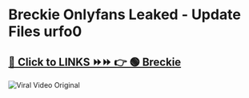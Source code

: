 
 # Breckie Onlyfans Leaked - Update Files urfo0

## <h2><a href="https://clipsfans.com/Breckie&ref=git">🔗 Click to LINKS ⏩⏩ 👉 🟢 Breckie </a></h2>

<a href="https://clipsfans.com/Breckie&ref=git" rel="nofollow" data-target="animated-image.originalLink"><img src="https://i.ibb.co.com/xMMVF88/686577567.gif" alt="Viral Video Original" style="max-width: 100%; display: inline-block;" data-target="animated-image.originalImage"></a>

